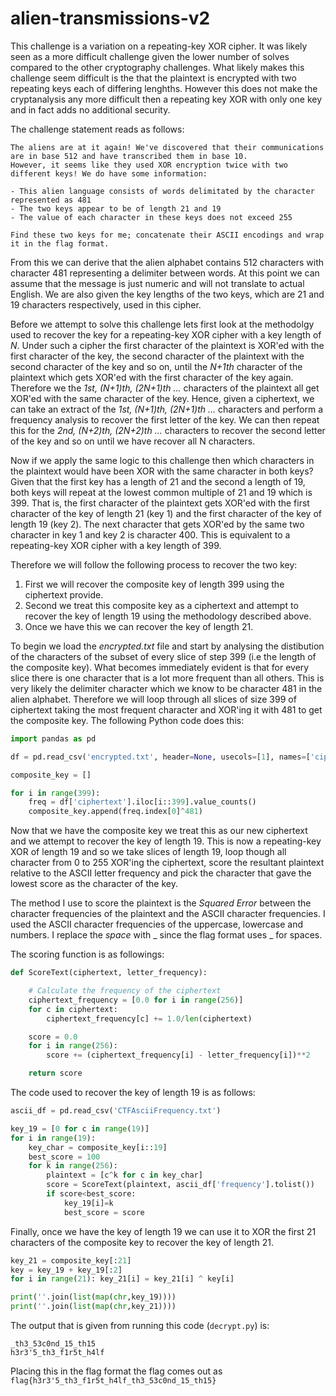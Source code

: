 # alien-transmissions-v2

This challenge is a variation on a repeating-key XOR cipher. It was likely seen as a more difficult challenge given the lower number of solves compared to the other cryptography challenges. What likely makes this challenge seem difficult is the that the plaintext is encrypted with two repeating keys each of differing lenghths. However this does not make the cryptanalysis any more difficult then a repeating key XOR with only one key and in fact adds no additional security.

The challenge statement reads as follows:

```
The aliens are at it again! We've discovered that their communications are in base 512 and have transcribed them in base 10. 
However, it seems like they used XOR encryption twice with two different keys! We do have some information:

- This alien language consists of words delimitated by the character represented as 481
- The two keys appear to be of length 21 and 19
- The value of each character in these keys does not exceed 255

Find these two keys for me; concatenate their ASCII encodings and wrap it in the flag format.
```

From this we can derive that the alien alphabet contains 512 characters with character 481 representing a delimiter between words. At this point we can assume that the message is just numeric and will not translate to actual English. 
We are also given the key lengths of the two keys, which are 21 and 19 characters respectively, used in this cipher.

Before we attempt to solve this challenge lets first look at the methodolgy used to recover the key for a repeating-key XOR cipher with a key length of *N*. Under such a cipher the first character of the plaintext is XOR'ed with the first character of the key, the second character of the plaintext with the second character of the key and so on, until the *N+1th* character of the plaintext which gets XOR'ed with the first character of the key again. Therefore we the *1st, (N+1)th, (2N+1)th ...* characters of the plaintext all get XOR'ed with the same character of the key. Hence, given a ciphertext, we can take an extract of the *1st, (N+1)th, (2N+1)th ...* characters and perform a frequency analysis to recover the first letter of the key. We can then repeat this for the *2nd, (N+2)th, (2N+2)th ...* characters to recover the second letter of the key and so on until we have recover all N characters.

Now if we apply the same logic to this challenge then which characters in the plaintext would have been XOR with the same character in both keys? Given that the first key has a length of 21 and the second a length of 19, both keys will repeat at the lowest common multiple of 21 and 19 which is 399. That is, the first character of the plaintext gets XOR'ed with the first character of the key of length 21 (key 1) and the first character of the key of length 19 (key 2). The next character that gets XOR'ed by the same two character in key 1 and key 2 is character 400. This is equivalent to a repeating-key XOR cipher with a key length of 399.

Therefore we will follow the following process to recover the two key:
1. First we will recover the composite key of length 399 using the ciphertext provide.
2. Second we treat this composite key as a ciphertext and attempt to recover the key of length 19 using the methodology described above.
3. Once we have this we can recover the key of length 21.

To begin we load the *encrypted.txt* file and start by analysing the distibution of the characters of the subset of every slice of step 399 (i.e the length of the composite key). What becomes immediately evident is that for every slice there is one character that is a lot more frequent than all others. This is very likely the delimiter character which we know to be character 481 in the alien alphabet. Therefore we will loop through all slices of size 399 of ciphertext taking the most frequent character and XOR'ing it with 481 to get the composite key. The following Python code does this:

```python
import pandas as pd 

df = pd.read_csv('encrypted.txt', header=None, usecols=[1], names=['ciphertext'])

composite_key = []

for i in range(399):
    freq = df['ciphertext'].iloc[i::399].value_counts()
    composite_key.append(freq.index[0]^481)
```

Now that we have the composite key we treat this as our new ciphertext and we attempt to recover the key of length 19. This is now a repeating-key XOR of length 19 and so we take slices of length 19, loop though all character from 0 to 255 XOR'ing the ciphertext, score the resultant plaintext relative to the ASCII letter frequency and pick the character that gave the lowest score as the character of the key.

The method I use to score the plaintext is the *Squared Error* between the character frequencies of the plaintext and the ASCII character frequencies. I used the ASCII character frequencies of the uppercase, lowercase and numbers. I replace the *space*  with _ since the flag format uses _ for spaces.

The scoring function is as followings:

```python
def ScoreText(ciphertext, letter_frequency):

    # Calculate the frequency of the ciphertext
    ciphertext_frequency = [0.0 for i in range(256)]
    for c in ciphertext: 
        ciphertext_frequency[c] += 1.0/len(ciphertext)

    score = 0.0
    for i in range(256):
        score += (ciphertext_frequency[i] - letter_frequency[i])**2

    return score
```

The code used to recover the key of length 19 is as follows:

```python
ascii_df = pd.read_csv('CTFAsciiFrequency.txt')

key_19 = [0 for c in range(19)]
for i in range(19):
    key_char = composite_key[i::19]
    best_score = 100
    for k in range(256):
        plaintext = [c^k for c in key_char]
        score = ScoreText(plaintext, ascii_df['frequency'].tolist())
        if score<best_score: 
            key_19[i]=k
            best_score = score
```

Finally, once we have the key of length 19 we can use it to XOR the first 21 characters of the composite key to recover the key of length 21.

```python
key_21 = composite_key[:21]
key = key_19 + key_19[:2]
for i in range(21): key_21[i] = key_21[i] ^ key[i]

print(''.join(list(map(chr,key_19))))
print(''.join(list(map(chr,key_21))))
```
The output that is given from running this code (`decrypt.py`) is:
```
_th3_53c0nd_15_th15
h3r3'5_th3_f1r5t_h4lf
```

Placing this in the flag format the flag comes out as `flag{h3r3'5_th3_f1r5t_h4lf_th3_53c0nd_15_th15}`
